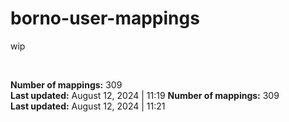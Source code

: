 # borno-user-mappings
wip

<br>

**Number of mappings:** 309<br>**Last updated:** August 12, 2024 | 11:19
**Number of mappings:** 309<br>**Last updated:** August 12, 2024 | 11:21
